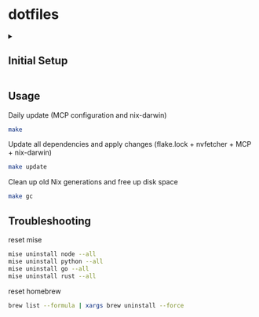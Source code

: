 # dotfiles

<details>
<summary><h2>Initial Setup</h2></summary>

### Setup PC

This config assumes username `shuntaka`. Update if different.

### Installation (macOS)

Xcode Command Line Tools (if not already installed)

```bash
xcode-select --install
```

Run installation script:

```bash
bash <(curl -sSL https://raw.githubusercontent.com/shuntaka9576/dotfiles/main/install.sh)
```

This script will:

- Check for Xcode Command Line Tools (will exit if missing)
- Install Homebrew (if not already installed)
- Install Nix package manager
- Clone this repository to `~/dotfiles` (using nix-shell)
- Set up nix-darwin with home-manager
- Install mise tools

### Post-Installation Setup

After running the installation script, complete the following steps:

1. **Configure Secrets**

   Copy the example secrets file and fill in your actual values:

   ```bash
   cp home-manager/programs/mcp/secrets.jsonnet.example home-manager/programs/mcp/secrets.jsonnet
   # Edit home-manager/programs/mcp/secrets.jsonnet with your actual tokens and credentials
   ```

2. **Neovim Setup**

   ```bash
   nvim
   ```

   Inside Neovim:

   ```nvim
   :Lazy update
   ```

3. **GitHub Authentication**

   ```bash
   gh auth login
   ```

4. **Install Haskell** (optional)
   ```bash
   curl --proto '=https' --tlsv1.2 -sSf https://get-ghcup.haskell.org | sh
   ghcup tui
   ```

### Manual Application Installation

- Happy Hacking Keyboard.app
- Testcontainers Desktop.app

</details>

## Usage

Daily update (MCP configuration and nix-darwin)

```bash
make
```

Update all dependencies and apply changes (flake.lock + nvfetcher + MCP + nix-darwin)

```bash
make update
```

Clean up old Nix generations and free up disk space

```bash
make gc
```

## Troubleshooting

reset mise

```bash
mise uninstall node --all
mise uninstall python --all
mise uninstall go --all
mise uninstall rust --all
```

reset homebrew

```bash
brew list --formula | xargs brew uninstall --force
```
